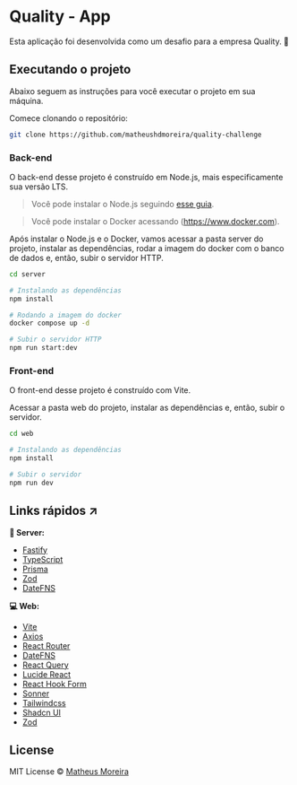 # Quality - App

Esta aplicação foi desenvolvida como um desafio para a empresa Quality. 🚀

## Executando o projeto

Abaixo seguem as instruções para você executar o projeto em sua máquina.

Comece clonando o repositório:

```sh
git clone https://github.com/matheushdmoreira/quality-challenge
```

### Back-end

O back-end desse projeto é construído em Node.js, mais especificamente sua versão LTS.

> Você pode instalar o Node.js seguindo [esse guia](https://efficient-sloth-d85.notion.site/Instalando-o-Node-js-d40fdabe8f0a491eb33b85da93d90a2f).

> Você pode instalar o Docker acessando (https://www.docker.com).

Após instalar o Node.js e o Docker, vamos acessar a pasta server do projeto, instalar as dependências, rodar a imagem do docker com o banco de dados e, então, subir o servidor HTTP.

```sh
cd server

# Instalando as dependências
npm install

# Rodando a imagem do docker
docker compose up -d

# Subir o servidor HTTP
npm run start:dev
```

### Front-end

O front-end desse projeto é construído com Vite.

Acessar a pasta web do projeto, instalar as dependências e, então, subir o servidor.

```sh
cd web

# Instalando as dependências
npm install

# Subir o servidor
npm run dev
```

## Links rápidos ↗

**🏧 Server:**

- [Fastify](https://fastify.dev)
- [TypeScript](https://github.com/microsoft/TypeScript)
- [Prisma](https://www.prisma.io/docs/getting-started/quickstart)
- [Zod](https://zod.dev)
- [DateFNS](https://date-fns.org/docs/Getting-Started#installation)

**💻 Web:**

- [Vite](https://vitejs.dev/guide/)
- [Axios](https://axios-http.com/ptbr/docs/intro)
- [React Router](https://reactrouter.com/en/main/start/tutorial)
- [DateFNS](https://date-fns.org/docs/Getting-Started#installation)
- [React Query](https://tanstack.com/query/latest/docs/framework/react/installation)
- [Lucide React](https://lucide.dev/guide/packages/lucide-react)
- [React Hook Form](https://react-hook-form.com)
- [Sonner](https://sonner.emilkowal.ski)
- [Tailwindcss](https://tailwindcss.com/)
- [Shadcn UI](https://ui.shadcn.com)
- [Zod](https://zod.dev)

## License

MIT License © [Matheus Moreira](https://github.com/matheushdmoreira)

